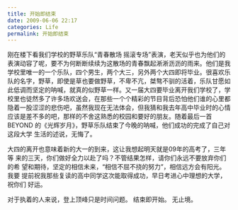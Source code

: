 ```yaml
---
title: 开始即结束
date: 2009-06-06 22:17
categories: Life
permalink: 开始即结束
---
```


刚在楼下看我们学校的野草乐队“青春散场 摇滚专场”表演，老天似乎也为他们的
表演动容了呢，要不为何断断续续为这散场的青春飘起淅淅沥沥的雨来。他们是我
学校里唯一的一个乐队，四个男生，两个大三，另外两个大四即将毕业。很喜欢乐
队的名字，野草，即使是草也要做野草，不卑不亢，桀骜不驯的活着，乐队甘愿如
此低调而坚定的呐喊，就真的似野草一样。又一届大四要毕业离开我们学校了，学
校里也徒然多了许多场欢送会，在那些一个个精彩的节目背后恐怕他们谁的心里都
隐着一股涩涩的悲伤吧，虽然我现在无法体会，但我猜和我去年高中毕业时的心情
应该是差不多的吧，那样的不舍这熟悉的校园和要好的朋友。随着最后一首BEYOND
的《光辉岁月》，野草乐队结束了今晚的呐喊，他们成功的完成了自己对这段大学
生活的述说，无悔了。

大四的离开也意味着新的大一的到来，这让我想起明天就是09年的高考了，三年等
来的三天，你们做好全力以赴了吗？不管结果怎样，请你们永远不要放弃你们的希
望和期待，坚定的相信未来，“相信不屈不挠的努力”，相信远方会有阳光。我要
提前祝我那些复读的高中同学这次能取得成功，早日考进心中理想的大学，祝你们
好运。

对于执着的人来说，登上顶峰只是时间问题。
结束即开始。
无止境。